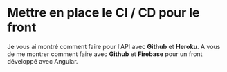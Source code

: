 # Mettre en place le CI / CD pour le front

Je vous ai montré comment faire pour l'API avec **Github** et **Heroku**. A vous de me montrer comment faire avec **Github** et **Firebase** pour un front développé avec Angular.
